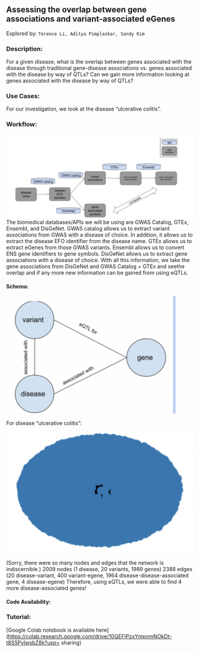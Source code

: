 ## Assessing the overlap between gene associations and variant-associated eGenes 

Explored by: ```Terence Li, Aditya Pimplaskar, Sandy Kim ```

### Description: 
For a given disease, what is the overlap between genes associated with the disease through traditional gene-disease associations vs. genes associated with the disease by way of QTLs? Can we gain more information looking at genes associated with the disease by way of QTLs? 


### Use Cases: 
For our investigation, we look at the disease “ulcerative colitis”. 

### Workflow:
![img](img/workflow3.png)
The biomedical databases/APIs we will be using are GWAS Catalog, GTEx, Ensembl, and DisGeNet. 
GWAS catalog allows us to extract variant associations from GWAS with a disease of choice. In addition, it allows us to extract the disease EFO identifier from the disease name. GTEx allows us to extract eGenes from those GWAS variants. Ensembl allows us to convert ENS gene identifiers to gene symbols. DisGeNet allows us to extract gene associations with a disease of choice. With all this information, we take the gene associations from DisGeNet and GWAS Catalog + GTEx and seethe overlap and if any more new information can be gained from using eQTLs.

#### Schema:
![img](img/schema3.png)

For disease “ulcerative colitis”: 

![img](img/result3.png)

(Sorry, there were so many nodes and edges that the network is indiscernible.) 
2009 nodes (1 disease, 20 variants, 1989 genes) 
2388 edges (20 disease-variant, 400 variant-egene, 1964 disease-disease-associated gene, 4 disease-egene) 
Therefore, using eQTLs, we were able to find 4 more disease-associated genes! 


#### Code Availability: 

### Tutorial: 
[Google Colab notebook is available here](https://colab.research.google.com/drive/10QEFjPzxYmpnmNOkDt-t8S5PvlwsbZ8k?usp= sharing)



